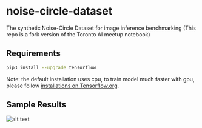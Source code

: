 # noise-circle-dataset
The synthetic Noise-Circle Dataset for image inference benchmarking
(This repo is a fork version of the Toronto AI meetup notebook)

## Requirements
```bash
pip3 install --upgrade tensorflow
```
Note: the default installation uses cpu, to train model much faster with gpu, please follow [installations on Tensorflow.org](https://www.tensorflow.org/install/).

## Sample Results
![alt text](http://bowenwen.github.io/content/TorontoAI_TrainingCNNwTF_0.PNG)
